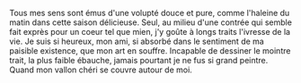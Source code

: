 Tous mes sens sont émus d'une volupté douce et pure, comme l'haleine du matin dans cette saison délicieuse. Seul, au milieu d'une contrée qui semble fait exprès pour un coeur tel que mien, j'y goûte à longs traits l'ivresse de la vie. Je suis si heureux, mon ami, si absorbé dans le sentiment de ma paisible existence, que mon art en souffre. Incapable de dessiner le mointre trait, la plus faible ébauche, jamais pourtant je ne fus si grand peintre. Quand mon vallon chéri se couvre autour de moi. 